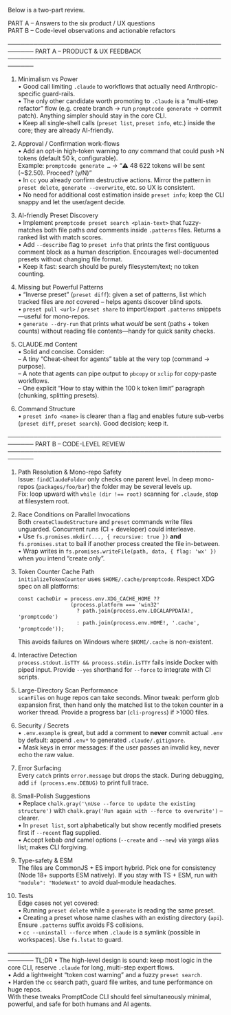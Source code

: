 Below is a two-part review.

PART A – Answers to the six product / UX questions  
PART B – Code-level observations and actionable refactors

────────────────────────────────────────────────────────
PART A – PRODUCT & UX FEEDBACK
────────────────────────────────────────────────────────

1. Minimalism vs Power  
   • Good call limiting `.claude` to workflows that actually need Anthropic-specific guard-rails.  
   • The only other candidate worth promoting to `.claude` is a “multi-step refactor” flow (e.g. create branch → run `promptcode generate` → commit patch). Anything simpler should stay in the core CLI.  
   • Keep all single-shell calls (`preset list`, `preset info`, etc.) inside the core; they are already AI-friendly.

2. Approval / Confirmation work-flows  
   • Add an opt-in high-token warning to *any* command that could push >N tokens (default 50 k, configurable).  
     Example: `promptcode generate …` → “⚠️ 48 622 tokens will be sent (~$2.50). Proceed? (y/N)”  
   • In `cc` you already confirm destructive actions. Mirror the pattern in `preset delete`, `generate --overwrite`, etc. so UX is consistent.  
   • No need for additional cost estimation inside `preset info`; keep the CLI snappy and let the user/agent decide.

3. AI-friendly Preset Discovery  
   • Implement `promptcode preset search <plain-text>` that fuzzy-matches both file paths *and* comments inside `.patterns` files. Returns a ranked list with match scores.  
   • Add `--describe` flag to `preset info` that prints the first contiguous comment block as a human description. Encourages well-documented presets without changing file format.  
   • Keep it fast: search should be purely filesystem/text; no token counting.

4. Missing but Powerful Patterns  
   • “Inverse preset” (`preset diff`): given a set of patterns, list which tracked files are *not* covered – helps agents discover blind spots.  
   • `preset pull <url>` / `preset share` to import/export `.patterns` snippets—useful for mono-repos.  
   • `generate --dry-run` that prints what *would* be sent (paths + token counts) without reading file contents—handy for quick sanity checks.

5. CLAUDE.md Content  
   • Solid and concise. Consider:  
     – A tiny “Cheat-sheet for agents” table at the very top (command → purpose).  
     – A note that agents can pipe output to `pbcopy` or `xclip` for copy-paste workflows.  
     – One explicit “How to stay within the 100 k token limit” paragraph (chunking, splitting presets).

6. Command Structure  
   • `preset info <name>` is clearer than a flag and enables future sub-verbs (`preset diff`, `preset search`). Good decision; keep it.

────────────────────────────────────────────────────────
PART B – CODE-LEVEL REVIEW
────────────────────────────────────────────────────────

1. Path Resolution & Mono-repo Safety  
   Issue: `findClaudeFolder` only checks one parent level. In deep mono-repos (`packages/foo/bar`) the folder may be several levels up.  
   Fix: loop upward with `while (dir !== root)` scanning for `.claude`, stop at filesystem root.

2. Race Conditions on Parallel Invocations  
   Both `createClaudeStructure` and `preset` commands write files unguarded. Concurrent runs (CI + developer) could interleave.  
   • Use `fs.promises.mkdir(..., { recursive: true })` **and** `fs.promises.stat` to bail if another process created the file in-between.  
   • Wrap writes in `fs.promises.writeFile(path, data, { flag: 'wx' })` when you intend “create only”.

3. Token Counter Cache Path  
   `initializeTokenCounter` uses `$HOME/.cache/promptcode`. Respect XDG spec on all platforms:  
   ```
   const cacheDir = process.env.XDG_CACHE_HOME ??
                    (process.platform === 'win32'
                      ? path.join(process.env.LOCALAPPDATA!, 'promptcode')
                      : path.join(process.env.HOME!, '.cache', 'promptcode'));
   ```  
   This avoids failures on Windows where `$HOME/.cache` is non-existent.

4. Interactive Detection  
   `process.stdout.isTTY && process.stdin.isTTY` fails inside Docker with piped input. Provide `--yes` shorthand for `--force` to integrate with CI scripts.

5. Large-Directory Scan Performance  
   `scanFiles` on huge repos can take seconds. Minor tweak: perform glob expansion first, then hand only the matched list to the token counter in a worker thread. Provide a progress bar (`cli-progress`) if >1000 files.

6. Security / Secrets  
   • `.env.example` is great, but add a comment to **never** commit actual `.env` by default: append `.env*` to generated `.claude/.gitignore`.  
   • Mask keys in error messages: if the user passes an invalid key, never echo the raw value.

7. Error Surfacing  
   Every `catch` prints `error.message` but drops the stack. During debugging, add `if (process.env.DEBUG)` to print full trace.

8. Small-Polish Suggestions  
   • Replace `chalk.gray('\nUse --force to update the existing structure')` with `chalk.gray('Run again with --force to overwrite')` – clearer.  
   • In `preset list`, sort alphabetically but show recently modified presets first if `--recent` flag supplied.  
   • Accept kebab *and* camel options (`--create` and `--new`) via yargs alias list; makes CLI forgiving.

9. Type-safety & ESM  
   The files are CommonJS + ES import hybrid. Pick one for consistency (Node 18+ supports ESM natively). If you stay with TS + ESM, run with `"module": "NodeNext"` to avoid dual-module headaches.

10. Tests  
   Edge cases not yet covered:  
   • Running `preset delete` while a `generate` is reading the same preset.  
   • Creating a preset whose name clashes with an existing directory (`api`). Ensure `.patterns` suffix avoids FS collisions.  
   • `cc --uninstall --force` when `.claude` is a symlink (possible in workspaces). Use `fs.lstat` to guard.

────────────────────────────────────────────────────────
TL;DR
• The high-level design is sound: keep most logic in the core CLI, reserve `.claude` for long, multi-step expert flows.  
• Add a lightweight “token cost warning” and a fuzzy `preset search`.  
• Harden the `cc` search path, guard file writes, and tune performance on huge repos.  
With these tweaks PromptCode CLI should feel simultaneously minimal, powerful, and safe for both humans and AI agents.